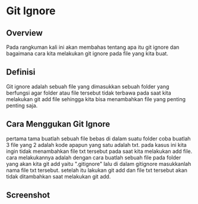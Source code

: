 # Git Ignore

## Overview

Pada rangkuman kali ini akan membahas tentang apa itu git ignore dan bagaimana cara kita melakukan git ignore pada file yang kita buat.



## Definisi
Git ignore adalah sebuah file yang dimasukkan sebuah folder yang berfungsi agar folder atau file tersebut tidak terbawa pada saat kita melakukan git add file sehingga kita bisa menambahkan file yang penting penting saja.

## Cara Menggukan Git Ignore

pertama tama buatlah sebuah file bebas di dalam suatu folder coba buatlah 3 file yang 2 adalah kode apapun yang satu adalah txt.
pada kasus ini kita ingin tidak menambahkan file txt tersebut pada saat kita melakukan add file.
cara melakukannya adalah dengan cara buatlah sebuah file pada folder yang akan kita git add yaitu ".gitignore" lalu di dalam gitignore masukkanlah nama file txt tersebut.
setelah itu lakukan git add dan file txt tersebut akan tidak ditambahkan saat melakukan git add.

## Screenshot